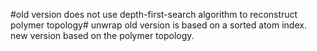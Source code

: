 #old version does not use depth-first-search algorithm to reconstruct polymer topology#
unwrap old version is based on a sorted atom index.
new version based on the polymer topology.
